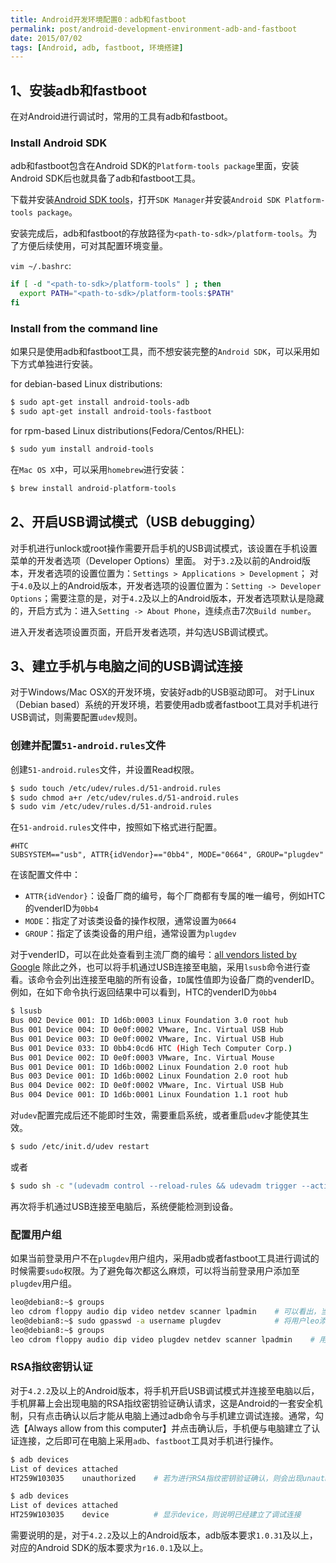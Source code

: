 ```yaml
---
title: Android开发环境配置0：adb和fastboot
permalink: post/android-development-environment-adb-and-fastboot
date: 2015/07/02
tags: [Android, adb, fastboot, 环境搭建]
---
```


## 1、安装adb和fastboot

在对Android进行调试时，常用的工具有adb和fastboot。

### Install Android SDK

adb和fastboot包含在Android SDK的`Platform-tools package`里面，安装Android SDK后也就具备了adb和fastboot工具。

下载并安装[Android SDK tools](https://developer.android.com/sdk/index.html#Other)，打开`SDK Manager`并安装`Android SDK Platform-tools package`。

安装完成后，adb和fastboot的存放路径为`<path-to-sdk>/platform-tools`。为了方便后续使用，可对其配置环境变量。

`vim ~/.bashrc`:

~~~bash
if [ -d "<path-to-sdk>/platform-tools" ] ; then
  export PATH="<path-to-sdk>/platform-tools:$PATH"
fi
~~~

### Install from the command line

如果只是使用adb和fastboot工具，而不想安装完整的`Android SDK`，可以采用如下方式单独进行安装。

for debian-based Linux distributions:

~~~bash
$ sudo apt-get install android-tools-adb
$ sudo apt-get install android-tools-fastboot
~~~

for rpm-based Linux distributions(Fedora/Centos/RHEL):
~~~bash
$ sudo yum install android-tools
~~~

在`Mac OS X`中，可以采用`homebrew`进行安装：

~~~bash
$ brew install android-platform-tools
~~~

## 2、开启USB调试模式（USB debugging）

对手机进行unlock或root操作需要开启手机的USB调试模式，该设置在手机设置菜单的开发者选项（Developer Options）里面。
对于`3.2`及以前的Android版本，开发者选项的设置位置为：`Settings > Applications > Development`；
对于`4.0`及以上的Android版本，开发者选项的设置位置为：`Setting -> Developer Options`；需要注意的是，对于`4.2`及以上的Android版本，开发者选项默认是隐藏的，开启方式为：进入`Setting -> About Phone`，连续点击7次`Build number`。

进入开发者选项设置页面，开启开发者选项，并勾选USB调试模式。

## 3、建立手机与电脑之间的USB调试连接
对于Windows/Mac OSX的开发环境，安装好adb的USB驱动即可。
对于Linux（Debian based）系统的开发环境，若要使用adb或者fastboot工具对手机进行USB调试，则需要配置`udev`规则。

### 创建并配置`51-android.rules`文件
创建`51-android.rules`文件，并设置Read权限。

~~~bash
$ sudo touch /etc/udev/rules.d/51-android.rules
$ sudo chmod a+r /etc/udev/rules.d/51-android.rules
$ sudo vim /etc/udev/rules.d/51-android.rules
~~~

在`51-android.rules`文件中，按照如下格式进行配置。

~~~vim
#HTC
SUBSYSTEM=="usb", ATTR{idVendor}=="0bb4", MODE="0664", GROUP="plugdev"
~~~

在该配置文件中：
- `ATTR{idVendor}`：设备厂商的编号，每个厂商都有专属的唯一编号，例如HTC的venderID为`0bb4`
- `MODE`：指定了对该类设备的操作权限，通常设置为`0664`
- `GROUP`：指定了该类设备的用户组，通常设置为`plugdev`

对于venderID，可以在此处查看到主流厂商的编号：[all vendors listed by Google](http://developer.android.com/tools/device.html#VendorIds)
除此之外，也可以将手机通过USB连接至电脑，采用`lsusb`命令进行查看。该命令会列出连接至电脑的所有设备，`ID`属性值即为设备厂商的venderID。例如，在如下命令执行返回结果中可以看到，HTC的venderID为`0bb4`

~~~bash
$ lsusb
Bus 002 Device 001: ID 1d6b:0003 Linux Foundation 3.0 root hub
Bus 001 Device 004: ID 0e0f:0002 VMware, Inc. Virtual USB Hub
Bus 001 Device 003: ID 0e0f:0002 VMware, Inc. Virtual USB Hub
Bus 001 Device 033: ID 0bb4:0cd6 HTC (High Tech Computer Corp.)
Bus 001 Device 002: ID 0e0f:0003 VMware, Inc. Virtual Mouse
Bus 001 Device 001: ID 1d6b:0002 Linux Foundation 2.0 root hub
Bus 003 Device 001: ID 1d6b:0002 Linux Foundation 2.0 root hub
Bus 004 Device 002: ID 0e0f:0002 VMware, Inc. Virtual USB Hub
Bus 004 Device 001: ID 1d6b:0001 Linux Foundation 1.1 root hub
~~~

对`udev`配置完成后还不能即时生效，需要重启系统，或者重启`udev`才能使其生效。

~~~bash
$ sudo /etc/init.d/udev restart
~~~

或者

~~~bash
$ sudo sh -c "(udevadm control --reload-rules && udevadm trigger --action=change)"
~~~

再次将手机通过USB连接至电脑后，系统便能检测到设备。

### 配置用户组
如果当前登录用户不在`plugdev`用户组内，采用adb或者fastboot工具进行调试的时候需要`sudo`权限。为了避免每次都这么麻烦，可以将当前登录用户添加至`plugdev`用户组。

~~~bash
leo@debian8:~$ groups
leo cdrom floppy audio dip video netdev scanner lpadmin    # 可以看出，当前用户leo并不在用户组plugdev里面
leo@debian8:~$ sudo gpasswd -a username plugdev            # 将用户leo添加至用户组plugdev
leo@debian8:~$ groups
leo cdrom floppy audio dip video plugdev netdev scanner lpadmin    # 用户leo已属于用户组plugdev
~~~

### RSA指纹密钥认证

对于`4.2.2`及以上的Android版本，将手机开启USB调试模式并连接至电脑以后，手机屏幕上会出现电脑的RSA指纹密钥验证确认请求，这是Android的一套安全机制，只有点击确认以后才能从电脑上通过adb命令与手机建立调试连接。通常，勾选【Always allow from this computer】并点击确认后，手机便与电脑建立了认证连接，之后即可在电脑上采用`adb`、`fastboot`工具对手机进行操作。

~~~bash
$ adb devices
List of devices attached
HT259W103035	unauthorized    # 若为进行RSA指纹密钥验证确认，则会出现unauthorized提示

$ adb devices
List of devices attached
HT259W103035	device          # 显示device，则说明已经建立了调试连接
~~~

需要说明的是，对于`4.2.2`及以上的Android版本，adb版本要求`1.0.31`及以上，对应的Android SDK的版本要求为`r16.0.1`及以上。
